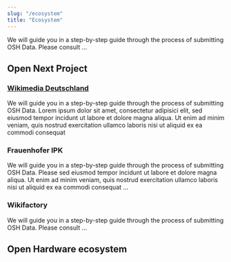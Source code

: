 ```yaml
---
slug: "/ecosystem"
title: "Ecosystem"
---
```


We will guide you in a step-by-step guide through the process of submitting OSH Data. Please consult ...

## Open Next Project

### [Wikimedia Deutschland](https://www.wikimedia.de/)

We will guide you in a step-by-step guide through the process of submitting OSH Data. Lorem ipsum dolor sit amet, consectetur adipisici elit, sed eiusmod tempor incidunt ut labore et dolore magna aliqua. Ut enim ad minim veniam, quis nostrud exercitation ullamco laboris nisi ut aliquid ex ea commodi consequat

### Frauenhofer IPK

We will guide you in a step-by-step guide through the process of submitting OSH Data. Please sed eiusmod tempor incidunt ut labore et dolore magna aliqua. Ut enim ad minim veniam, quis nostrud exercitation ullamco laboris nisi ut aliquid ex ea commodi consequat ...

### Wikifactory

We will guide you in a step-by-step guide through the process of submitting OSH Data. Please consult ...

## Open Hardware ecosystem
